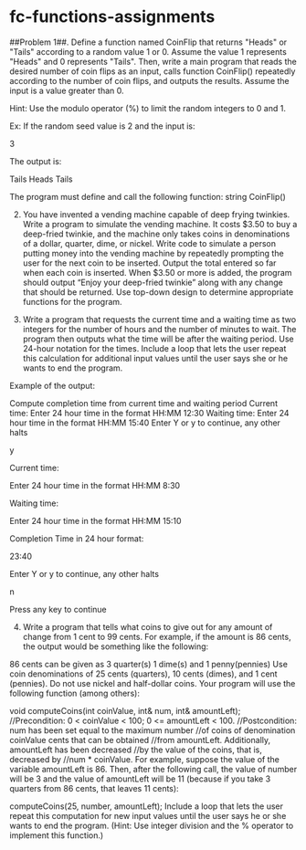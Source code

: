 # fc-functions-assignments

##Problem 1##.  Define a function named CoinFlip that returns "Heads" or "Tails" according to a random value 1 or 0. Assume the value 1 represents "Heads" and 0 represents "Tails". Then, write a main program that reads the desired number of coin flips as an input, calls function CoinFlip() repeatedly according to the number of coin flips, and outputs the results. Assume the input is a value greater than 0.

Hint: Use the modulo operator (%) to limit the random integers to 0 and 1.

Ex: If the random seed value is 2 and the input is:

3

The output is:

Tails
Heads
Tails

The program must define and call the following function:
string CoinFlip()


2.   You have invented a vending machine capable of deep frying twinkies. Write a program to simulate the vending machine. It costs $3.50 to buy a deep-fried twinkie, and the machine only takes coins in denominations of a dollar, quarter, dime, or nickel. Write code to simulate a person putting money into the vending machine by repeatedly prompting the user for the next coin to be inserted. Output the total entered so far when each coin is inserted. When $3.50 or more is added, the program should output “Enjoy your deep-fried twinkie” along with any change that should be returned. Use top-down design to determine appropriate functions for the program.

3.   Write a program that requests the current time and a waiting time as two integers for the number of hours and the number of minutes to wait. The program then outputs what the time will be after the waiting period. Use 24-hour notation for the times. Include a loop that lets the user repeat this calculation for additional input values until the user says she or he wants to end the program.


 Example of the output:

Compute completion time from current time and waiting period
Current time:
Enter 24 hour time in the format HH:MM
12:30
Waiting time:
Enter 24 hour time in the format HH:MM
15:40
Enter Y or y to continue, any other halts

y

Current time:

Enter 24 hour time in the format HH:MM
8:30

Waiting time:

Enter 24 hour time in the format HH:MM
15:10

Completion Time in 24 hour format:

23:40


Enter Y or y to continue, any other halts

n

Press any key to continue

4. Write a program that tells what coins to give out for any amount of change from 1 cent to 99 cents. For example, if the amount is 86 cents, the output would be something like the following:

86 cents can be given as
3 quarter(s) 1 dime(s) and 1 penny(pennies)
Use coin denominations of 25 cents (quarters), 10 cents (dimes), and 1 cent (pennies). Do not use nickel and half-dollar coins. Your program will use the following function (among others):

void computeCoins(int coinValue, int& num, int& amountLeft);
//Precondition: 0 < coinValue < 100; 0 <= amountLeft < 100.
//Postcondition: num has been set equal to the maximum number
//of coins of denomination coinValue cents that can be obtained
//from amountLeft. Additionally, amountLeft has been decreased
//by the value of the coins, that is, decreased by
//num * coinValue.
For example, suppose the value of the variable amountLeft is 86. Then, after the following call, the value of number will be 3 and the value of amountLeft will be 11 (because if you take 3 quarters from 86 cents, that leaves 11 cents):

computeCoins(25, number, amountLeft);
Include a loop that lets the user repeat this computation for new input values until the user says he or she wants to end the program. (Hint: Use integer division and the % operator to implement this function.)
